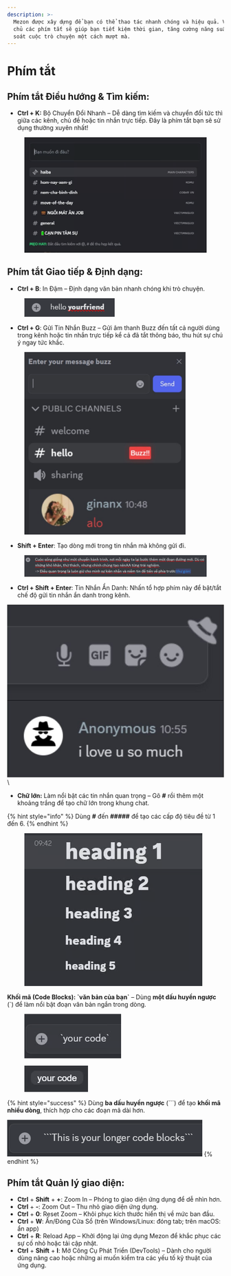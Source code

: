 ```yaml
---
description: >-
  Mezon được xây dựng để bạn có thể thao tác nhanh chóng và hiệu quả. Việc làm
  chủ các phím tắt sẽ giúp bạn tiết kiệm thời gian, tăng cường năng suất và kiểm
  soát cuộc trò chuyện một cách mượt mà.
---
```


# Phím tắt

## Phím tắt Điều hướng & Tìm kiếm:

* **Ctrl + K:** Bộ Chuyển Đổi Nhanh – Dễ dàng tìm kiếm và chuyển đổi tức thì giữa các kênh, chủ đề hoặc tin nhắn trực tiếp. Đây là phím tắt bạn sẽ sử dụng thường xuyên nhất!

<div align="left"><figure><img src="../.gitbook/assets/image (102).png" alt="" width="563"><figcaption></figcaption></figure></div>

## Phím tắt Giao tiếp & Định dạng:

* **Ctrl + B**: In Đậm – Định dạng văn bản nhanh chóng khi trò chuyện.

<div align="left"><figure><img src="../.gitbook/assets/image (100).png" alt="" width="210"><figcaption></figcaption></figure></div>

* **Ctrl + G**: Gửi Tin Nhắn Buzz – Gửi âm thanh Buzz đến tất cả người dùng trong kênh hoặc tin nhắn trực tiếp kể cả đã tắt thông báo, thu hút sự chú ý ngay tức khắc.

<div align="left"><figure><img src="../.gitbook/assets/G_2_a (1).jpg" alt="" width="375"><figcaption></figcaption></figure></div>

* **Shift + Enter**: Tạo dòng mới trong tin nhắn mà không gửi đi.

<div align="left"><figure><img src="../.gitbook/assets/G_2_b.png" alt="" width="563"><figcaption></figcaption></figure></div>

* **Ctrl + Shift + Enter**: Tin Nhắn Ẩn Danh: Nhấn tổ hợp phím này để bật/tắt chế độ gửi tin nhắn ẩn danh trong kênh.

![](../.gitbook/assets/G_2_c.jpg)\


* **Chữ lớn:** Làm nổi bật các tin nhắn quan trọng – Gõ **#** rồi thêm một khoảng trắng để tạo chữ lớn trong khung chat.

{% hint style="info" %}
Dùng **#** đến **#####** để tạo các cấp độ tiêu đề từ 1 đến 6.
{% endhint %}

<figure><img src="../.gitbook/assets/image (145).png" alt=""><figcaption></figcaption></figure>

**Khối mã (Code Blocks):  \`văn bản của bạn\`** – Dùng **một dấu huyền ngược** (\`) để làm nổi bật đoạn văn bản ngắn trong dòng.

<figure><img src="../.gitbook/assets/image (146).png" alt=""><figcaption></figcaption></figure>

<figure><img src="../.gitbook/assets/image (147).png" alt=""><figcaption></figcaption></figure>

{% hint style="success" %}
Dùng **ba dấu huyền ngược** (\`\`\`) để tạo **khối mã nhiều dòng**, thích hợp cho các đoạn mã dài hơn.

![](<../.gitbook/assets/image (148).png>)
{% endhint %}

## Phím tắt Quản lý giao diện:

* **Ctrl** + **Shift** + **+**: Zoom In – Phóng to giao diện ứng dụng để dễ nhìn hơn.
* **Ctrl** + **-**: Zoom Out – Thu nhỏ giao diện ứng dụng.
* **Ctrl** + **0**: Reset Zoom – Khôi phục kích thước hiển thị về mức ban đầu.
* **Ctrl** + **W**: Ẩn/Đóng Cửa Sổ (trên Windows/Linux: đóng tab; trên macOS: ẩn app)
* **Ctrl** + **R**: Reload App – Khởi động lại ứng dụng Mezon để khắc phục các sự cố nhỏ hoặc tải cập nhật.
* **Ctrl** + **Shift** + **I**: Mở Công Cụ Phát Triển (DevTools) – Dành cho người dùng nâng cao hoặc những ai muốn kiểm tra các yếu tố kỹ thuật của ứng dụng.
